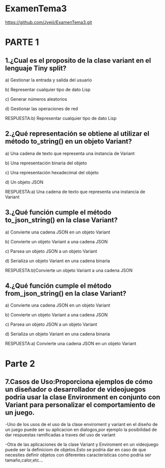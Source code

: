 # ExamenTema3
https://github.com/Jyejii/ExamenTema3.git
# PARTE 1
## 1.¿Cual es el proposito de la clase variant en el lenguaje Tiny split?

a) Gestionar la entrada y salida del usuario

b) Representar cualquier tipo de dato Lisp

c) Generar números aleatorios

d) Gestionar las operaciones de red

RESPUESTA:b) Representar cualquier tipo de dato Lisp

## 2.¿Qué representación se obtiene al utilizar el método to_string() en un objeto Variant?

a) Una cadena de texto que representa una instancia de Variant

b) Una representación binaria del objeto

c) Una representación hexadecimal del objeto

d) Un objeto JSON

RESPUESTA:a) Una cadena de texto que representa una instancia de Variant

## 3.¿Qué función cumple el método to_json_string() en la clase Variant?

a) Convierte una cadena JSON en un objeto Variant

b) Convierte un objeto Variant a una cadena JSON

c) Parsea un objeto JSON a un objeto Variant

d) Serializa un objeto Variant en una cadena binaria

RESPUESTA:b)Convierte un objeto Variant a una cadena JSON

## 4.¿Qué función cumple el método from_json_string() en la clase Variant?

a) Convierte una cadena JSON en un objeto Variant

b) Convierte un objeto Variant a una cadena JSON

c) Parsea un objeto JSON a un objeto Variant

d) Serializa un objeto Variant en una cadena binaria

RESPUESTA:a) Convierte una cadena JSON en un objeto Variant
  
# Parte 2
## 7.Casos de Uso:Proporciona ejemplos de cómo un diseñador o desarrollador de videojuegos podría usar la clase Environment en conjunto con Variant para personalizar el comportamiento de un juego.

-Uno de los usos de el uso de la clase enviroment y variant en el diseño de un juego puede ser su aplicacion en dialogos,por ejemplo la posibilidad de dar respuestas ramificadas a traves del uso de variant

-Otra de las aplicaciones de la clase Variant y Enviroment en un videojuego puede ser la definiciom  de objetos.Esto se podria dar en caso de que necesites definir objetos con diferentes caracteristicas como podria ser tamaño,calor,etc...

